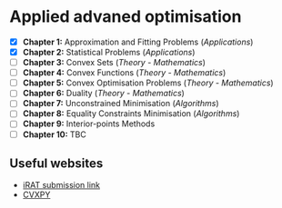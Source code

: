# Applied advaned optimisation

- [x] **Chapter 1:** Approximation and Fitting Problems (*Applications*)
- [x] **Chapter 2:** Statistical Problems (*Applications*)
- [ ] **Chapter 3:** Convex Sets (*Theory - Mathematics*)
- [ ] **Chapter 4:** Convex Functions (*Theory - Mathematics*)
- [ ] **Chapter 5:** Convex Optimisation Problems (*Theory - Mathematics*)
- [ ] **Chapter 6:** Duality (*Theory - Mathematics*)
- [ ] **Chapter 7:** Unconstrained Minimisation (*Algorithms*)
- [ ] **Chapter 8:** Equality Constraints Minimisation (*Algorithms*)
- [ ] **Chapter 9:** Interior-points Methods
- [ ] **Chapter 10:** TBC
 
## Useful websites

- [iRAT submission link](https://bb.imperial.ac.uk/ultra/courses/_43935_1/cl/outline)
- [CVXPY](https://www.cvxpy.org/)
